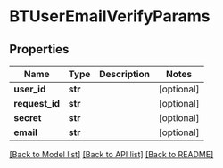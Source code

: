 # BTUserEmailVerifyParams

## Properties
Name | Type | Description | Notes
------------ | ------------- | ------------- | -------------
**user_id** | **str** |  | [optional] 
**request_id** | **str** |  | [optional] 
**secret** | **str** |  | [optional] 
**email** | **str** |  | [optional] 

[[Back to Model list]](../README.md#documentation-for-models) [[Back to API list]](../README.md#documentation-for-api-endpoints) [[Back to README]](../README.md)


